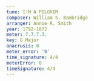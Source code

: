 ```yaml
---
tune: I'M A PILGRIM
composer: William S. Bambridge
arranger: Annie R. Smith
year: 1792-1872
meter: 7.7.7.3.
key: G Major
anacrusis: 0
meter_error: '0'
time_signature: 4/4
meterError: 0
timeSignature: 4/4
---
```

